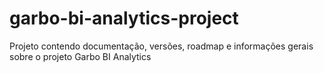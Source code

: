 # garbo-bi-analytics-project
Projeto contendo documentação, versões, roadmap e informações gerais sobre o projeto Garbo BI Analytics
